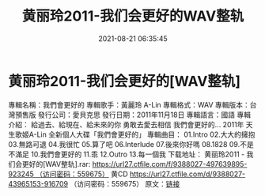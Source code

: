 ﻿---
title: 黄丽玲2011-我们会更好的WAV整轨
date: 2021-08-21 06:35:45
categories: WAV车载音乐、镜像
tags: 华语中文
---
# 黄丽玲2011-我们会更好的[WAV整轨]

專輯名稱：我們會更好的
專輯歌手：黃麗玲 A-Lin
專輯格式：WAV
專輯版本：台灣預售版
發行公司：愛貝克思
發行日期：2011年11月18日
專輯語言：國語
專輯介紹：
給過去、給現在、給未來的你
勇敢去愛去相信
我們會更好的...
2011年 天生歌姬A-Lin
全新個人大碟「我們會更好的」
專輯曲目：
01.Intro
02.大大的擁抱
03.無路可退
04.我很忙
05.算了吧
06.Interlude
07.後來你好嗎
08.1828
09.不是不滿足
10.我們會更好的
11.乖
12.Outro
13.每一個我
下载地址：
黄丽玲2011 - 我们会更好的[WAV整轨].rar: https://url27.ctfile.com/f/9388027-497639895-923245 （访问密码：559675）
黄CD
https://url27.ctfile.com/d/9388027-43965153-916709
（访问密码：559675）
原文：[链接](https://blog.sina.com.cn/s/blog_1647c7e7601030tho.html)